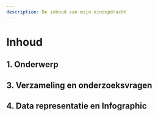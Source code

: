 ```yaml
---
description: De inhoud van mijn eindopdracht
---
```


# Inhoud

##  1. Onderwerp

##  3. Verzameling en onderzoeksvragen

##  4. Data representatie en Infographic

